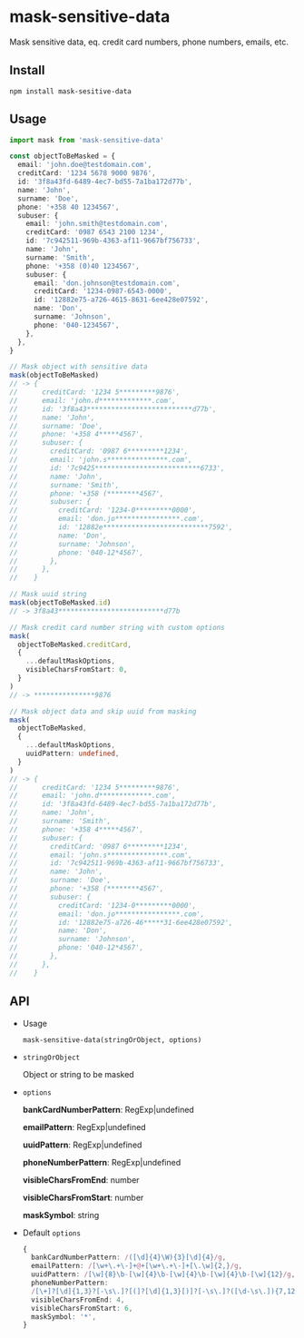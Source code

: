 # mask-sensitive-data

Mask sensitive data, eq. credit card numbers, phone numbers, emails, etc.

## Install

```shell
npm install mask-sesitive-data
```

## Usage

```ts
import mask from 'mask-sensitive-data'

const objectToBeMasked = {
  email: 'john.doe@testdomain.com',
  creditCard: '1234 5678 9000 9876',
  id: '3f8a43fd-6489-4ec7-bd55-7a1ba172d77b',
  name: 'John',
  surname: 'Doe',
  phone: '+358 40 1234567',
  subuser: {
    email: 'john.smith@testdomain.com',
    creditCard: '0987 6543 2100 1234',
    id: '7c942511-969b-4363-af11-9667bf756733',
    name: 'John',
    surname: 'Smith',
    phone: '+358 (0)40 1234567',
    subuser: {
      email: 'don.johnson@testdomain.com',
      creditCard: '1234-0987-6543-0000',
      id: '12882e75-a726-4615-8631-6ee428e07592',
      name: 'Don',
      surname: 'Johnson',
      phone: '040-1234567',
    },
  },
}

// Mask object with sensitive data
mask(objectToBeMasked)
// -> {
//      creditCard: '1234 5*********9876',
//      email: 'john.d*************.com',
//      id: '3f8a43**************************d77b',
//      name: 'John',
//      surname: 'Doe',
//      phone: '+358 4*****4567',
//      subuser: {
//        creditCard: '0987 6*********1234',
//        email: 'john.s***************.com',
//        id: '7c9425**************************6733',
//        name: 'John',
//        surname: 'Smith',
//        phone: '+358 (********4567',
//        subuser: {
//          creditCard: '1234-0*********0000',
//          email: 'don.jo****************.com',
//          id: '12882e**************************7592',
//          name: 'Don',
//          surname: 'Johnson',
//          phone: '040-12*4567',
//        },
//      },
//    }

// Mask uuid string
mask(objectToBeMasked.id)
// -> 3f8a43**************************d77b

// Mask credit card number string with custom options
mask(
  objectToBeMasked.creditCard,
  {
    ...defaultMaskOptions,
    visibleCharsFromStart: 0,
  }
)
// -> ***************9876

// Mask object data and skip uuid from masking
mask(
  objectToBeMasked,
  {
    ...defaultMaskOptions,
    uuidPattern: undefined,
  }
)
// -> {
//      creditCard: '1234 5*********9876',
//      email: 'john.d*************.com',
//      id: '3f8a43fd-6489-4ec7-bd55-7a1ba172d77b',
//      name: 'John',
//      surname: 'Smith',
//      phone: '+358 4*****4567',
//      subuser: {
//        creditCard: '0987 6*********1234',
//        email: 'john.s***************.com',
//        id: '7c942511-969b-4363-af11-9667bf756733',
//        name: 'John',
//        surname: 'Doe',
//        phone: '+358 (********4567',
//        subuser: {
//          creditCard: '1234-0*********0000',
//          email: 'don.jo****************.com',
//          id: '12882e75-a726-46*****31-6ee428e07592',
//          name: 'Don',
//          surname: 'Johnson',
//          phone: '040-12*4567',
//        },
//      },
//    }
```

## API

* Usage

  `mask-sensitive-data(stringOrObject, options)`

* `stringOrObject`

  Object or string to be masked

* `options`

  **bankCardNumberPattern**: RegExp|undefined

  **emailPattern**: RegExp|undefined

  **uuidPattern**: RegExp|undefined

  **phoneNumberPattern**: RegExp|undefined

  **visibleCharsFromEnd**: number

  **visibleCharsFromStart**: number

  **maskSymbol**: string

* Default `options`

  ```ts
  {
    bankCardNumberPattern: /([\d]{4}\W){3}[\d]{4}/g,
    emailPattern: /[\w+\.+\-]+@+[\w+\.+\-]+[\.\w]{2,}/g,
    uuidPattern: /[\w]{8}\b-[\w]{4}\b-[\w]{4}\b-[\w]{4}\b-[\w]{12}/g,
    phoneNumberPattern:
    /[\+]?[\d]{1,3}?[-\s\.]?[(]?[\d]{1,3}[)]?[-\s\.]?([\d-\s\.]){7,12}/g,
    visibleCharsFromEnd: 4,
    visibleCharsFromStart: 6,
    maskSymbol: '*',
  }
  ```
